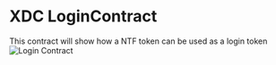 # XDC LoginContract
This contract will show how a NTF token can be used as a login token 
![Login Contract](https://user-images.githubusercontent.com/16103963/152666194-7ca4dfc4-515c-4502-88cf-f02553e91645.png)
